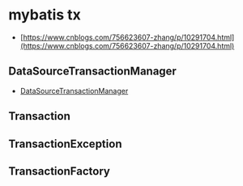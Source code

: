 # mybatis tx

- [https://www.cnblogs.com/756623607-zhang/p/10291704.html](https://www.cnblogs.com/756623607-zhang/p/10291704.html)

## DataSourceTransactionManager

- [DataSourceTransactionManager](./iamges/DataSourceTransactionManager.png)

## Transaction

## TransactionException

## TransactionFactory
